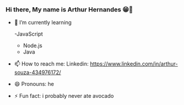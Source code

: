 ### Hi there, My name is Arthur Hernandes 😁👋

 - 🌱 I’m currently learning 
   
    -JavaScript
    - Node.js
    - Java
        
- 📫 How to reach me: 
      Linkedin: https://www.linkedin.com/in/arthur-souza-434976172/
- 😄 Pronouns: he
- ⚡ Fun fact: i probably never ate avocado

